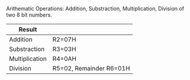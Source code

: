 Arithematic Operations: Addition, Substraction, Multiplication, Division of two 8 bit numbers.

| Result | |
|---|---|
| Addition | R2=07H |
| Substraction | R3=03H |
| Multiplication | R4=0AH |
| Division | R5=02, Remainder R6=01H |
